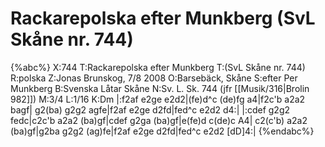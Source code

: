 # Rackarepolska efter Munkberg  (SvL Skåne nr. 744)

{%abc%}
X:744
T:Rackarepolska efter Munkberg 
T:(SvL Skåne nr. 744)
R:polska
Z:Jonas Brunskog, 7/8 2008
O:Barsebäck, Skåne
S:efter Per Munkberg
B:Svenska Låtar Skåne
N:Sv. L. Sk. 744 (jfr [[Musik/316|Brolin 982]])
M:3/4
L:1/16
K:Dm
|:f2af e2ge e2d2|(fe)d^c (de)fg a4|f2c'b a2a2 bagf|
g2(ba) g2g2 agfe|f2af e2ge d2fd|fed^c e2d2 d4:|
|:cdef g2g2 fedc|c2c'b a2a2 (ba)gf|cdef g2ga (ba)gf|e(fe)d c(de)c A4|
 c2(c'b) a2a2 (ba)gf|g2ba g2g2 (ag)fe|f2af e2ge d2fd|fed^c e2d2 [dD]4:|
{%endabc%}

